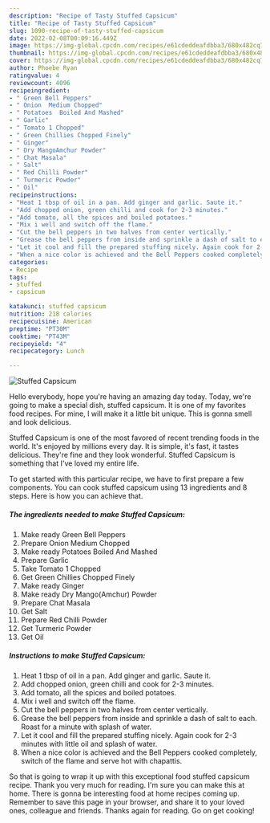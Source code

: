 ```yaml
---
description: "Recipe of Tasty Stuffed Capsicum"
title: "Recipe of Tasty Stuffed Capsicum"
slug: 1090-recipe-of-tasty-stuffed-capsicum
date: 2022-02-08T00:09:16.449Z
image: https://img-global.cpcdn.com/recipes/e61cdeddeafdbba3/680x482cq70/stuffed-capsicum-recipe-main-photo.jpg
thumbnail: https://img-global.cpcdn.com/recipes/e61cdeddeafdbba3/680x482cq70/stuffed-capsicum-recipe-main-photo.jpg
cover: https://img-global.cpcdn.com/recipes/e61cdeddeafdbba3/680x482cq70/stuffed-capsicum-recipe-main-photo.jpg
author: Phoebe Ryan
ratingvalue: 4
reviewcount: 4096
recipeingredient:
- " Green Bell Peppers"
- " Onion  Medium Chopped"
- " Potatoes  Boiled And Mashed"
- " Garlic"
- " Tomato 1 Chopped"
- " Green Chillies Chopped Finely"
- " Ginger"
- " Dry MangoAmchur Powder"
- " Chat Masala"
- " Salt"
- " Red Chilli Powder"
- " Turmeric Powder"
- " Oil"
recipeinstructions:
- "Heat 1 tbsp of oil in a pan. Add ginger and garlic. Saute it."
- "Add chopped onion, green chilli and cook for 2-3 minutes."
- "Add tomato, all the spices and boiled potatoes."
- "Mix i well and switch off the flame."
- "Cut the bell peppers in two halves from center vertically."
- "Grease the bell peppers from inside and sprinkle a dash of salt to each. Roast for a minute with splash of water."
- "Let it cool and fill the prepared stuffing nicely. Again cook for 2-3 minutes with little oil and splash of water."
- "When a nice color is achieved and the Bell Peppers cooked completely, switch of the flame and serve hot with chapattis."
categories:
- Recipe
tags:
- stuffed
- capsicum

katakunci: stuffed capsicum 
nutrition: 218 calories
recipecuisine: American
preptime: "PT30M"
cooktime: "PT43M"
recipeyield: "4"
recipecategory: Lunch

---
```



![Stuffed Capsicum](https://img-global.cpcdn.com/recipes/e61cdeddeafdbba3/680x482cq70/stuffed-capsicum-recipe-main-photo.jpg)

Hello everybody, hope you're having an amazing day today. Today, we're going to make a special dish, stuffed capsicum. It is one of my favorites food recipes. For mine, I will make it a little bit unique. This is gonna smell and look delicious.



Stuffed Capsicum is one of the most favored of recent trending foods in the world. It's enjoyed by millions every day. It is simple, it's fast, it tastes delicious. They're fine and they look wonderful. Stuffed Capsicum is something that I've loved my entire life.


To get started with this particular recipe, we have to first prepare a few components. You can cook stuffed capsicum using 13 ingredients and 8 steps. Here is how you can achieve that.

<!--inarticleads1-->

##### The ingredients needed to make Stuffed Capsicum:

1. Make ready  Green Bell Peppers
1. Prepare  Onion  Medium Chopped
1. Make ready  Potatoes  Boiled And Mashed
1. Prepare  Garlic
1. Take  Tomato 1 Chopped
1. Get  Green Chillies Chopped Finely
1. Make ready  Ginger
1. Make ready  Dry Mango(Amchur) Powder
1. Prepare  Chat Masala
1. Get  Salt
1. Prepare  Red Chilli Powder
1. Get  Turmeric Powder
1. Get  Oil




<!--inarticleads2-->

##### Instructions to make Stuffed Capsicum:

1. Heat 1 tbsp of oil in a pan. Add ginger and garlic. Saute it.
1. Add chopped onion, green chilli and cook for 2-3 minutes.
1. Add tomato, all the spices and boiled potatoes.
1. Mix i well and switch off the flame.
1. Cut the bell peppers in two halves from center vertically.
1. Grease the bell peppers from inside and sprinkle a dash of salt to each. Roast for a minute with splash of water.
1. Let it cool and fill the prepared stuffing nicely. Again cook for 2-3 minutes with little oil and splash of water.
1. When a nice color is achieved and the Bell Peppers cooked completely, switch of the flame and serve hot with chapattis.




So that is going to wrap it up with this exceptional food stuffed capsicum recipe. Thank you very much for reading. I'm sure you can make this at home. There is gonna be interesting food at home recipes coming up. Remember to save this page in your browser, and share it to your loved ones, colleague and friends. Thanks again for reading. Go on get cooking!
